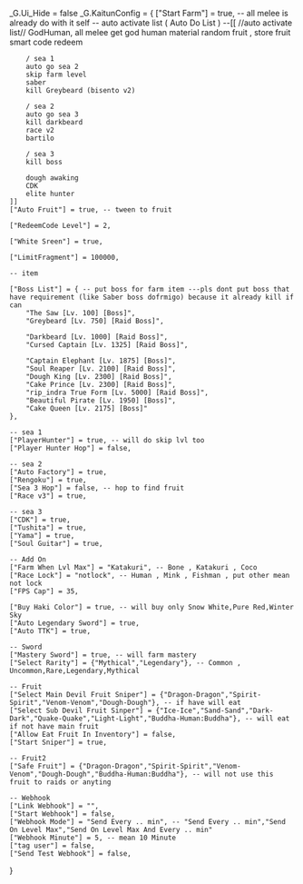 _G.Ui_Hide = false
_G.KaitunConfig = {
    ["Start Farm"] = true,
    -- all melee is already do with it self
    -- auto activate list ( Auto Do List )
    --[[ //auto activate list//
        GodHuman, all melee
        get god human material
        random fruit , store fruit
        smart code redeem

        / sea 1
        auto go sea 2
        skip farm level
        saber
        kill Greybeard (bisento v2)

        / sea 2
        auto go sea 3
        kill darkbeard
        race v2
        bartilo

        / sea 3
        kill boss

        dough awaking
        CDK
        elite hunter
    ]]
    ["Auto Fruit"] = true, -- tween to fruit

    ["RedeemCode Level"] = 2,

    ["White Sreen"] = true,

    ["LimitFragment"] = 100000,

    -- item

    ["Boss List"] = { -- put boss for farm item ---pls dont put boss that have requirement (like Saber boss dofrmigo) because it already kill if can
        "The Saw [Lv. 100] [Boss]",
        "Greybeard [Lv. 750] [Raid Boss]",
    
        "Darkbeard [Lv. 1000] [Raid Boss]",
        "Cursed Captain [Lv. 1325] [Raid Boss]",

        "Captain Elephant [Lv. 1875] [Boss]",
        "Soul Reaper [Lv. 2100] [Raid Boss]",
        "Dough King [Lv. 2300] [Raid Boss]",
        "Cake Prince [Lv. 2300] [Raid Boss]",
        "rip_indra True Form [Lv. 5000] [Raid Boss]",
        "Beautiful Pirate [Lv. 1950] [Boss]",
        "Cake Queen [Lv. 2175] [Boss]"
    },

    -- sea 1
    ["PlayerHunter"] = true, -- will do skip lvl too
    ["Player Hunter Hop"] = false,

    -- sea 2
    ["Auto Factory"] = true,
    ["Rengoku"] = true,
    ["Sea 3 Hop"] = false, -- hop to find fruit
    ["Race v3"] = true,
    
    -- sea 3
    ["CDK"] = true,
    ["Tushita"] = true,
    ["Yama"] = true,
    ["Soul Guitar"] = true,

    -- Add On
    ["Farm When Lvl Max"] = "Katakuri", -- Bone , Katakuri , Coco
    ["Race Lock"] = "notlock", -- Human , Mink , Fishman , put other mean not lock
    ["FPS Cap"] = 35,

    ["Buy Haki Color"] = true, -- will buy only Snow White,Pure Red,Winter Sky
    ["Auto Legendary Sword"] = true,
    ["Auto TTK"] = true,

    -- Sword
    ["Mastery Sword"] = true, -- will farm mastery
    ["Select Rarity"] = {"Mythical","Legendary"}, -- Common , Uncommon,Rare,Legendary,Mythical

    -- Fruit
    ["Select Main Devil Fruit Sniper"] = {"Dragon-Dragon","Spirit-Spirit","Venom-Venom","Dough-Dough"}, -- if have will eat
    ["Select Sub Devil Fruit Sinper"] = {"Ice-Ice","Sand-Sand","Dark-Dark","Quake-Quake","Light-Light","Buddha-Human:Buddha"}, -- will eat if not have main fruit
    ["Allow Eat Fruit In Inventory"] = false,
    ["Start Sniper"] = true,
    
    -- Fruit2
    ["Safe Fruit"] = {"Dragon-Dragon","Spirit-Spirit","Venom-Venom","Dough-Dough","Buddha-Human:Buddha"}, -- will not use this fruit to raids or anyting

    -- Webhook
    ["Link Webhook"] = "",
    ["Start Webhook"] = false,
    ["Webhook Mode"] = "Send Every .. min", -- "Send Every .. min","Send On Level Max","Send On Level Max And Every .. min"
    ["Webhook Minute"] = 5, -- mean 10 Minute
    ["tag user"] = false,
    ["Send Test Webhook"] = false,
}
